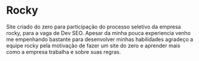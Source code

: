 # Rocky
Site criado do zero para participação do processo seletivo da empresa rocky, para a vaga de Dev SEO.
Apesar da minha pouca experiencia venho me empenhando bastante para desenvolver minhas habilidades
agradeço a equipe rocky pela motivação de fazer um site do zero e aprender mais como a empresa trabalha 
e sobre suas regras.
